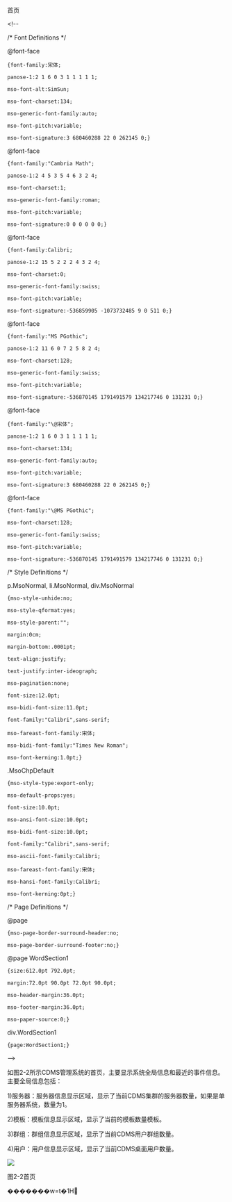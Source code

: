 首页

&lt;!--  
 /\* Font Definitions \*/  
 @font-face  
	{font-family:宋体;  
	panose-1:2 1 6 0 3 1 1 1 1 1;  
	mso-font-alt:SimSun;  
	mso-font-charset:134;  
	mso-generic-font-family:auto;  
	mso-font-pitch:variable;  
	mso-font-signature:3 680460288 22 0 262145 0;}  
@font-face  
	{font-family:"Cambria Math";  
	panose-1:2 4 5 3 5 4 6 3 2 4;  
	mso-font-charset:1;  
	mso-generic-font-family:roman;  
	mso-font-pitch:variable;  
	mso-font-signature:0 0 0 0 0 0;}  
@font-face  
	{font-family:Calibri;  
	panose-1:2 15 5 2 2 2 4 3 2 4;  
	mso-font-charset:0;  
	mso-generic-font-family:swiss;  
	mso-font-pitch:variable;  
	mso-font-signature:-536859905 -1073732485 9 0 511 0;}  
@font-face  
	{font-family:"MS PGothic";  
	panose-1:2 11 6 0 7 2 5 8 2 4;  
	mso-font-charset:128;  
	mso-generic-font-family:swiss;  
	mso-font-pitch:variable;  
	mso-font-signature:-536870145 1791491579 134217746 0 131231 0;}  
@font-face  
	{font-family:"\@宋体";  
	panose-1:2 1 6 0 3 1 1 1 1 1;  
	mso-font-charset:134;  
	mso-generic-font-family:auto;  
	mso-font-pitch:variable;  
	mso-font-signature:3 680460288 22 0 262145 0;}  
@font-face  
	{font-family:"\@MS PGothic";  
	mso-font-charset:128;  
	mso-generic-font-family:swiss;  
	mso-font-pitch:variable;  
	mso-font-signature:-536870145 1791491579 134217746 0 131231 0;}  
 /\* Style Definitions \*/  
 p.MsoNormal, li.MsoNormal, div.MsoNormal  
	{mso-style-unhide:no;  
	mso-style-qformat:yes;  
	mso-style-parent:"";  
	margin:0cm;  
	margin-bottom:.0001pt;  
	text-align:justify;  
	text-justify:inter-ideograph;  
	mso-pagination:none;  
	font-size:12.0pt;  
	mso-bidi-font-size:11.0pt;  
	font-family:"Calibri",sans-serif;  
	mso-fareast-font-family:宋体;  
	mso-bidi-font-family:"Times New Roman";  
	mso-font-kerning:1.0pt;}  
.MsoChpDefault  
	{mso-style-type:export-only;  
	mso-default-props:yes;  
	font-size:10.0pt;  
	mso-ansi-font-size:10.0pt;  
	mso-bidi-font-size:10.0pt;  
	font-family:"Calibri",sans-serif;  
	mso-ascii-font-family:Calibri;  
	mso-fareast-font-family:宋体;  
	mso-hansi-font-family:Calibri;  
	mso-font-kerning:0pt;}  
 /\* Page Definitions \*/  
 @page  
	{mso-page-border-surround-header:no;  
	mso-page-border-surround-footer:no;}  
@page WordSection1  
	{size:612.0pt 792.0pt;  
	margin:72.0pt 90.0pt 72.0pt 90.0pt;  
	mso-header-margin:36.0pt;  
	mso-footer-margin:36.0pt;  
	mso-paper-source:0;}  
div.WordSection1  
	{page:WordSection1;}  
--&gt;  


如图2-2所示CDMS管理系统的首页，主要显示系统全局信息和最近的事件信息。主要全局信息包括：





1\)服务器：服务器信息显示区域，显示了当前CDMS集群的服务器数量，如果是单服务器系统，数量为1。

2\)模板：模板信息显示区域，显示了当前的模板数量模板。

3\)群组：群组信息显示区域，显示了当前CDMS用户群组数量。



4\)用户：用户信息显示区域，显示了当前CDMS桌面用户数量。





![](file:///C:/Users/hugh/AppData/Local/Temp/msohtmlclip1/01/clip_image002.jpg)

图2-2首页

 �������w=t�1H

